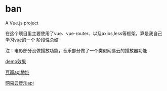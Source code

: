 # ban




 A Vue.js project



在这个项目里主要使用了vue、vue-router、以及axios,less等框架，算是我自己学习vue的一个
阶段性总结

注：电影部分没做播放功能，音乐部分做了一个类似网易云的播放器功能

[demo效果](http://120.25.254.231)

[豆瓣api地址](https://developers.douban.com/wiki/?title=api_v2)

[网易云音乐api](https://api.imjad.cn/cloudmusic/index.html)